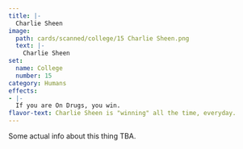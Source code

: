```yaml
---
title: |-
  Charlie Sheen
image: 
  path: cards/scanned/college/15 Charlie Sheen.png
  text: |-
    Charlie Sheen
set:
  name: College
  number: 15
category: Humans
effects: 
- |-
  If you are On Drugs, you win.
flavor-text: Charlie Sheen is "winning" all the time, everyday.
---
```

Some actual info about this thing TBA.
